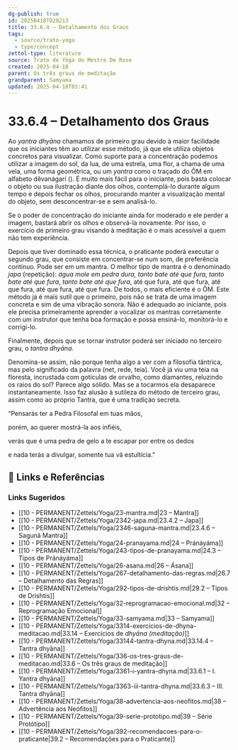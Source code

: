 ```yaml
---
dg-publish: true
id: 20250418T020213
title: 33.6.4 – Detalhamento dos Graus
tags:
  - source/trato-yoga
  - type/concept
zettel-type: literature
source: Trato de Yôga do Mestre De Rose
created: 2025-04-18
parent: Os três graus de meditação
grandparent: Samyama
updated: 2025-04-18T03:41
---
```


# 33.6.4 – Detalhamento dos Graus

Ao *yantra dhyāna* chamamos de primeiro grau devido à maior facilidade que os iniciantes têm ao utilizar esse método, já que ele utiliza objetos concretos para visualizar. Como suporte para a concentração podemos utilizar a imagem do sol, da lua, de uma estrela, uma flor, a chama de uma vela, uma forma geométrica, ou um *yantra* como o traçado do ÔM em alfabeto dêvanágarí (). É muito mais fácil para o iniciante, pois basta colocar o objeto ou sua ilustração diante dos olhos, contemplá-lo durante algum tempo e depois fechar os olhos, procurando manter a visualização mental do objeto, sem desconcentrar-se e sem analisá-lo.

Se o poder de concentração do iniciante ainda for moderado e ele perder a imagem, bastará abrir os olhos e observá-la novamente. Por isso, o exercício de primeiro grau visando à meditação é o mais acessível a quem não tem experiência.

Depois que tiver dominado essa técnica, o praticante poderá executar o segundo grau, que consiste em concentrar-se num som, de preferência contínuo. Pode ser em um mantra. O melhor tipo de mantra é o denominado *japa* (repetição): *água mole em pedra dura, tanto bate até que fura*, *tanto bate até que fura*, *tanto bate até que fura*, até que fura, até que fura, até que fura, até que fura, até que fura. De todos, o mais eficiente é o ÔM. Este método já é mais sutil que o primeiro, pois não se trata de uma imagem concreta e sim de uma vibração sonora. Não é adequado ao iniciante, pois ele precisa primeiramente aprender a vocalizar os mantras corretamente com um instrutor que tenha boa formação e possa ensiná-lo, monitorá-lo e corrigi-lo.

Finalmente, depois que se tornar instrutor poderá ser iniciado no terceiro grau, o *tantra dhyāna*.

Denomina-se assim, não porque tenha algo a ver com a filosofia tântrica, mas pelo significado da palavra (net, rede, teia). Você já viu uma teia na floresta, incrustada com gotículas de orvalho, como diamantes, reluzindo os raios do sol? Parece algo sólido. Mas se a tocarmos ela desaparece instantaneamente. Isso faz alusão à sutileza do método de terceiro grau, assim como ao próprio Tantra, que é uma tradição secreta.

“Pensarás ter a Pedra Filosofal em tuas mãos, 

porém, ao querer mostrá-la aos infiéis, 

verás que é uma pedra de gelo a te escapar por entre os dedos 

e nada terás a divulgar, somente tua vã estultícia.”

## 🔗 Links e Referências











### Links Sugeridos

- [[10 - PERMANENT/Zettels/Yoga/23-mantra.md\|23 – Mantra]]
- [[10 - PERMANENT/Zettels/Yoga/2342-japa.md\|23.4.2 – Japa]]
- [[10 - PERMANENT/Zettels/Yoga/2346-saguna-mantra.md\|23.4.6 – Sagunã Mantra]]
- [[10 - PERMANENT/Zettels/Yoga/24-pranayama.md\|24 – Pránáyáma]]
- [[10 - PERMANENT/Zettels/Yoga/243-tipos-de-pranayama.md\|24.3 – Tipos de Pránáyáma]]
- [[10 - PERMANENT/Zettels/Yoga/26-asana.md\|26 – Ásana]]
- [[10 - PERMANENT/Zettels/Yoga/267-detalhamento-das-regras.md\|26.7 – Detalhamento das Regras]]
- [[10 - PERMANENT/Zettels/Yoga/292-tipos-de-drishtis.md\|29.2 – Tipos de Drishtis]]
- [[10 - PERMANENT/Zettels/Yoga/32-reprogramacao-emocional.md\|32 – Reprogramação Emocional]]
- [[10 - PERMANENT/Zettels/Yoga/33-samyama.md\|33 – Samyama]]
- [[10 - PERMANENT/Zettels/Yoga/3314-exercicios-de-dhyna-meditacao.md\|33.14 – Exercícios de *dhyāna (meditação)*]]
- [[10 - PERMANENT/Zettels/Yoga/33144-tantra-dhyna.md\|33.14.4 – Tantra dhyāna]]
- [[10 - PERMANENT/Zettels/Yoga/336-os-tres-graus-de-meditacao.md\|33.6 – Os três graus de meditação]]
- [[10 - PERMANENT/Zettels/Yoga/3361-i-yantra-dhyna.md\|33.6.1 – I. Yantra dhyāna]]
- [[10 - PERMANENT/Zettels/Yoga/3363-iii-tantra-dhyna.md\|33.6.3 – III. Tantra dhyāna]]
- [[10 - PERMANENT/Zettels/Yoga/38-advertencia-aos-neofitos.md\|38 – Advertência aos Neófitos]]
- [[10 - PERMANENT/Zettels/Yoga/39-serie-prototipo.md\|39 – Série Protótipo]]
- [[10 - PERMANENT/Zettels/Yoga/392-recomendacoes-para-o-praticante\|39.2 – Recomendações para o Praticante]]